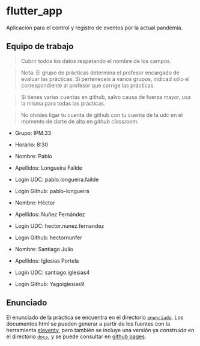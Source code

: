 # flutter_app

Aplicación para el control y registro de eventos por la actual pandemia.



## Equipo de trabajo

  > Cubrir todos los datos respetando el nombre de los campos.

  > Nota: El grupo de prácticas determina el profesor encargado de
  > evaluar las prácticas. Si perteneceis a varios grupos, indicad
  > sólo el correspondiente al profesor que corrige las prácticas.
  
  > Si tienes varias cuentas en github, salvo causa de fuerza mayor,
  > usa la misma para todas las prácticas.
  
  > No olvides ligar tu cuenta de github con tu cuenta de la udc en el
  > momento de darte de alta en _github classroom_.
  
  
  * Grupo: IPM.33
  * Horario: 8:30
  
  * Nombre: Pablo
  * Apellidos: Longueira Failde
  * Login UDC: pablo.longueira.failde
  * Login Github: pablo-longueira
  
  * Nombre: Héctor 
  * Apellidos: Nuñez Fernández
  * Login UDC: hector.nunez.fernandez
  * Login Github: hectornunfer

  * Nombre: Santiago Julio
  * Apellidos: Iglesias Portela
  * Login UDC: santiago.iglesias4 
  * Login Github: Yagoiglesias9


## Enunciado

El enunciado de la práctica se encuentra en el directorio
[`enunciado`](enunciado/). Los documentos html se pueden generar a
partir de los fuentes con la herramienta
[eleventy](https://www.11ty.dev/), pero también se incluye una versión
ya _construida_ en el directorio [`docs`](docs/index.html), y se puede consultar
en [github pages](https://ipm-fic.github.io/assignment--202122-01/).
